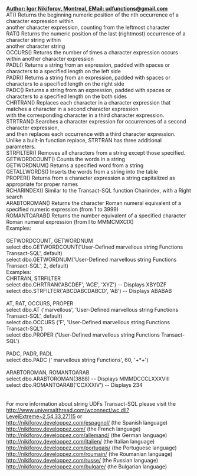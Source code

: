 
<b><u> Author:  Igor Nikiforov,  Montreal,  EMail: udfunctions@gmail.com   </b></u>
<br>
 AT()  Returns the beginning numeric position of the nth occurrence of a character expression within<br>
       another character expression, counting from the leftmost character<br>
 RAT() Returns the numeric position of the last (rightmost) occurrence of a character string within <br>
       another character string <br>
 OCCURS() Returns the number of times a character expression occurs within another character expression <br>
 PADL()   Returns a string from an expression, padded with spaces or characters to a specified length on the left side<br>
 PADR()   Returns a string from an expression, padded with spaces or characters to a specified length on the right side<br>
 PADC()   Returns a string from an expression, padded with spaces or characters to a specified length on the both sides<br>
 CHRTRAN()   Replaces each character in a character expression that matches a character in a second character expression<br>
             with the corresponding character in a third character expression.<br>
 STRTRAN()   Searches a character expression for occurrences of a second character expression,<br>
             and then replaces each occurrence with a third character expression.<br>
             Unlike a built-in function replace, STRTRAN has three additional parameters.<br>
 STRFILTER() Removes all characters from a string except those specified. <br>
 GETWORDCOUNT() Counts the words in a string<br>
 GETWORDNUM()   Returns a specified word from a string<br>
 GETALLWORDS()  Inserts the words from a string into the table<br>
 PROPER() Returns from a character expression a string capitalized as appropriate for proper names<br>
 RCHARINDEX()  Similar to the Transact-SQL function Charindex, with a Right search<br>
 ARABTOROMAN() Returns the character Roman numeral equivalent of a specified numeric expression (from 1 to 3999)<br>
 ROMANTOARAB() Returns the number equivalent of a specified character Roman numeral expression (from I to MMMCMXCIX)<br>
 Examples:  <br>
 <br>
 GETWORDCOUNT, GETWORDNUM<br>
 select  dbo.GETWORDCOUNT('User-Defined marvellous string Functions Transact-SQL', default)<br>
 select  dbo.GETWORDNUM('User-Defined marvellous string Functions Transact-SQL', 2, default)<br>
 Examples:  <br>
 CHRTRAN, STRFILTER<br>
 select dbo.CHRTRAN('ABCDEF', 'ACE', 'XYZ')   -- Displays XBYDZF<br>
 select dbo.STRFILTER('ABCDABCDABCD', 'AB')   -- Displays ABABAB<br>
 <br>
 AT, RAT, OCCURS, PROPER  <br>
 select  dbo.AT ('marvellous', 'User-Defined marvellous string Functions Transact-SQL', default)<br>
 select  dbo.OCCURS ('F', 'User-Defined marvellous string Functions Transact-SQL')<br>
 select  dbo.PROPER ('User-Defined marvellous string Functions Transact-SQL')<br>
 <br>
 PADC, PADR, PADL <br>
 select  dbo.PADC (' marvellous string Functions', 60, '+*+')<br>
 <br>
 ARABTOROMAN, ROMANTOARAB<br>
 select dbo.ARABTOROMAN(3888)      -- Displays MMMDCCCLXXXVIII<br>
 select dbo.ROMANTOARAB('CCXXXIV') -- Displays 234<br>
<br>
<br>
For more information about string UDFs Transact-SQL please visit the <br>
 http://www.universalthread.com/wconnect/wc.dll?LevelExtreme~2,54,33,27115   or <br>
 http://nikiforov.developpez.com/espagnol/  (the Spanish language)<br>
 http://nikiforov.developpez.com/           (the French  language)<br>
 http://nikiforov.developpez.com/allemand/  (the German  language)<br>
 http://nikiforov.developpez.com/italien/   (the Italian language)<br>
 http://nikiforov.developpez.com/portugais/ (the Portuguese language)<br>
 http://nikiforov.developpez.com/roumain/   (the Roumanian  language)<br>
 http://nikiforov.developpez.com/russe/     (the Russian language)<br>
 http://nikiforov.developpez.com/bulgare/   (the Bulgarian language)<br>
